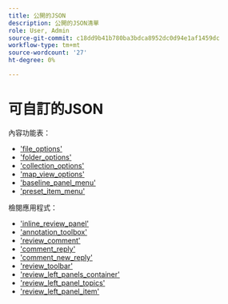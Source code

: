 ```yaml
---
title: 公開的JSON
description: 公開的JSON清單
role: User, Admin
source-git-commit: c18dd9b41b780ba3bdca8952dc0d94e1af1459dc
workflow-type: tm+mt
source-wordcount: '27'
ht-degree: 0%

---
```



# 可自訂的JSON

內容功能表：

- [&#39;file_options&#39;](./jsons/context_menus/file_options.json)
- [&#39;folder_options&#39;](./jsons/context_menus/folder_options.json)
- [&#39;collection_options&#39;](./jsons/context_menus/collection_options.json)
- [&#39;map_view_options&#39;](./jsons/context_menus/map_view_options.json)
- [&#39;baseline_panel_menu&#39;](./jsons/context_menus/baseline_panel_menu.json)
- [&#39;preset_item_menu&#39;](./jsons/context_menus/preset_item_menu.json)

檢閱應用程式：

- [&#39;inline_review_panel&#39;](./jsons/review_app/inline_review_panel.json)
- [&#39;annotation_toolbox&#39;](./jsons/review_app/annotation_toolbox.json)
- [&#39;review_comment&#39;](./jsons/review_app/review_comment.json)
- [&#39;comment_reply&#39;](./jsons/review_app/comment_reply.json)
- [&#39;comment_new_reply&#39;](./jsons/review_app/comment_new_reply.json)
- [&#39;review_toolbar&#39;](./jsons/review_app/review_toolbar.json)
- [&#39;review_left_panels_container&#39;](./jsons/review_app/review_left_panels_container.json)
- [&#39;review_left_panel_topics&#39;](./jsons/review_app/review_left_panel_topics.json)
- [&#39;review_left_panel_item&#39;](./jsons/review_app/review_left_panel_item.json)
